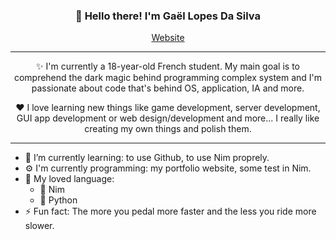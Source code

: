 ﻿<h3 align="center">👋 Hello there! I'm Gaël Lopes Da Silva</h3>
<p align="center">
  <a href="https://gael-lopes-da-silva.github.io/MyPortfolio/">Website</a>
</p>

---

<p align="center">✨ I'm currently a 18-year-old French student. My main goal is to comprehend the dark magic behind programming complex system and I'm passionate about code that's behind OS, application, IA and more.</p>

<p align="center">❤️ I love learning new things like game development, server development, GUI app development or web design/development and more... I really like creating my own things and polish them.</p>

---

- 🌱 I’m currently learning: to use Github, to use Nim proprely.
- ⚙️ I'm currently programming: my portfolio website, some test in Nim. 
- 📖 My loved language:
  - 👑 Nim
  - 🐍 Python
- ⚡ Fun fact: The more you pedal more faster and the less you ride more slower.